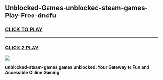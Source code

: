 
## Unblocked-Games-unblocked-steam-games-Play-Free-dndfu
<h3>
<a href="https://premium76.site?title=unblocked-steam-games&ref=23A">CLICK TO PLAY</a></h3>
<hr>

<h3>
<a href="https://premium76.site?title=unblocked-steam-games&ref=23A">CLICK 2 PLAY</a>
  
</h3>

<a href="https://premium76.site?title=unblocked-steam-games&ref=23A"><img src="https://clearcache.store/games.png"></a>


**unblocked-steam-games games unblocked: Your Gateway to Fun and Accessible Online Gaming**
